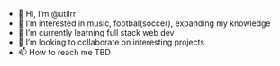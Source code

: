 - 👋 Hi, I’m @utilrr
- 👀 I’m interested in music, footbal(soccer), expanding my knowledge
- 🌱 I’m currently learning full stack web dev
- 💞️ I’m looking to collaborate on interesting projects
- 📫 How to reach me TBD

<!---
utilrr/utilrr is a ✨ special ✨ repository because its `README.md` (this file) appears on your GitHub profile.
You can click the Preview link to take a look at your changes.
--->
